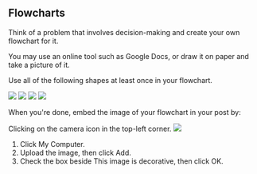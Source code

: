## Flowcharts

Think of a problem that involves decision-making and create your own flowchart for it. 

You may use an online tool such as Google Docs, or draw it on paper and take a picture of it.

Use all of the following shapes at least once in your flowchart.

![](../Images/Oval.png) ![](../Images/Diamond.png) ![](../Images/Rectangle.png) ![](../Images/Arrow.png)

When you're done, embed the image of your flowchart in your post by:

Clicking on the camera icon in the top-left corner.
![](../Images/D2L_Embeded_Image.png)

1. Click My Computer.
2. Upload the image, then click Add.
3. Check the box beside This image is decorative, then click OK.
